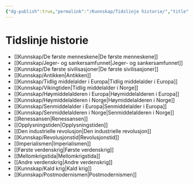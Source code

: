 ```yaml
---
{"dg-publish":true,"permalink":"/Kunnskap/Tidslinje historie/","title":"Tidslinje historie","tags":["historie","gardenEntry","gardenEntry","gardenEntry","gardenEntry","gardenEntry","gardenEntry","gardenEntry","gardenEntry","gardenEntry","gardenEntry","gardenEntry","gardenEntry","gardenEntry","gardenEntry"]}
---
```



# Tidslinje historie
- [[Kunnskap/De første menneskene\|De første menneskene]]
- [[Kunnskap/Jeger- og sankersamfunnet\|Jeger- og sankersamfunnet]]
- [[Kunnskap/De første sivilisasjoner\|De første sivilisasjoner]]
- [[Kunnskap/Antikken\|Antikken]]
- [[Kunnskap/Tidlig middelalder i Europa\|Tidlig middelalder i Europa]]
- [[Kunnskap/Vikingtiden\|Tidlig middelalder i Norge]]
- [[Kunnskap/Høymiddelalderen i Europa\|Høymiddelalderen i Europa]]
- [[Kunnskap/Høymiddelalderen i Norge\|Høymiddelalderen i Norge]]
- [[Kunnskap/Senmiddelalder i Europa\|Senmiddelalder i Europa]]
- [[Kunnskap/Senmiddelalderen i Norge\|Senmiddelalderen i Norge]]
- [[Renessansen\|Renessansen]]
- [[Opplysningstiden\|Opplysningstiden]]
- [[Den industrielle revolusjon\|Den industrielle revolusjon]]
- [[Kunnskap/Revolusjonstid\|Revolusjonstid]]
- [[Imperialismen\|Imperialismen]]
- [[Første verdenskrig\|Første verdenskrig]]
- [[Mellomkrigstida\|Mellomkrigstida]]
- [[Andre verdenskrig\|Andre verdenskrig]]
- [[Kunnskap/Kald krig\|Kald krig]]
- [[Kunnskap/Postmodernismen\|Postmodernismen]]
